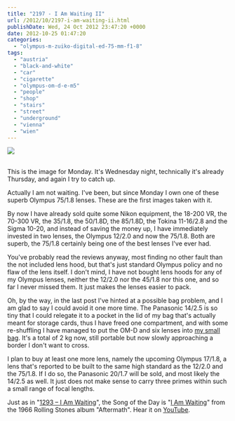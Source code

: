 ```yaml
---
title: "2197 - I Am Waiting II"
url: /2012/10/2197-i-am-waiting-ii.html
publishDate: Wed, 24 Oct 2012 23:47:20 +0000
date: 2012-10-25 01:47:20
categories: 
  - "olympus-m-zuiko-digital-ed-75-mm-f1-8"
tags: 
  - "austria"
  - "black-and-white"
  - "car"
  - "cigarette"
  - "olympus-om-d-e-m5"
  - "people"
  - "shop"
  - "stairs"
  - "street"
  - "underground"
  - "vienna"
  - "wien"
---
```

<div class="container">
<div class="center"><a target="_blank" href="https://d25zfm9zpd7gm5.cloudfront.net/1200x1200/2012/20121022_111152_lr.jpg"><img src="https://d25zfm9zpd7gm5.cloudfront.net/0600x0600/2012/20121022_111152_lr.jpg" /></a></div>
</div>
<br />

This is the image for Monday. It's Wednesday night, technically it's already Thursday, and again I try to catch up.

 Actually I am not waiting. I've been, but since Monday I own one of these superb Olympus 75/1.8 lenses. These are the first images taken with it.

<a target="_blank" href="https://d25zfm9zpd7gm5.cloudfront.net/1200x1200/2012/20121022_172841_lr.jpg"><img style="margin: 0pt 10px 0pt 0px; float: left;" src="https://d25zfm9zpd7gm5.cloudfront.net/0150x0150/2012/20121022_172841_lr.jpg" alt="" border="0" /></a> By now I have already sold quite some Nikon equipment, the 18-200 VR, the 70-300 VR, the 35/1.8, the 50/1.8D, the 85/1.8D, the Tokina 11-16/2.8 and the Sigma 10-20, and instead of saving the money up, I have immediately invested in two lenses, the Olympus 12/2.0 and now the 75/1.8. Both are superb, the 75/1.8 certainly being one of the best lenses I've ever had.

You've probably read the reviews anyway, most finding no other fault than the not included lens hood, but that's just standard Olympus policy and no flaw of the lens itself. I don't mind, I have not bought lens hoods for any of my Olympus lenses, neither the 12/2.0 nor the 45/1.8 nor this one, and so far I never missed them. It just makes the lenses easier to pack.

<a target="_blank" href="https://d25zfm9zpd7gm5.cloudfront.net/1200x1200/2012/20121022_112748_lr.jpg"><img style="margin: 0pt 0px 0pt 10px; float: right;" src="https://d25zfm9zpd7gm5.cloudfront.net/0150x0150/2012/20121022_112748_lr.jpg" alt="" border="0" /></a> Oh, by the way, in the last post I've hinted at a possible bag problem, and I am glad to say I could avoid it one more time. The Panasonic 14/2.5 is so tiny that I could relegate it to a pocket in the lid of my bag that's actually meant for storage cards, thus I have freed one compartment, and with some re-shuffling I have managed to put the OM-D and six lenses into <a href="/2012/10/2179-bag-man.html" target="_blank">my small bag</a>. It's a total of 2 kg now, still portable but now slowly approaching a border I don't want to cross.

 I plan to buy at least one more lens, namely the upcoming Olympus 17/1.8, a lens that's reported to be built to the same high standard as the 12/2.0 and the 75/1.8. If I do so, the Panasonic 20/1.7 will be sold, and most likely the 14/2.5 as well. It just does not make sense to carry three primes within such a small range of focal lengths.

Just as in "<a href="/2010/04/1293-i-am-waiting.html" target="_blank">1293 – I Am Waiting</a>", the Song of the Day is "<a href="http://www.lyricsmode.com/lyrics/r/rolling_stones/i_am_waiting.html" target="_blank">I Am Waiting</a>" from the 1966 Rolling Stones album "Aftermath". Hear it on <a href="http://www.youtube.com/watch?v=02rHc9O94BM" target="_blank">YouTube</a>.
